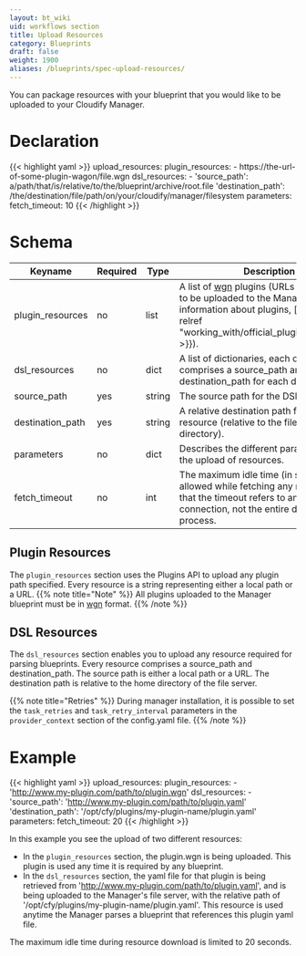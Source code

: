 ```yaml
---
layout: bt_wiki
uid: workflows section
title: Upload Resources
category: Blueprints
draft: false
weight: 1900
aliases: /blueprints/spec-upload-resources/
---
```


You can package resources with your blueprint that you would like to be uploaded to your Cloudify Manager.

# Declaration

{{< highlight  yaml >}}
upload_resources:
    plugin_resources:
     - https://the-url-of-some-plugin-wagon/file.wgn
    dsl_resources:
     - 'source_path': a/path/that/is/relative/to/the/blueprint/archive/root.file
       'destination_path': /the/destination/file/path/on/your/cloudify/manager/filesystem
    parameters:
      fetch_timeout: 10
{{< /highlight >}}


# Schema
Keyname	            |       Required	|   Type	    | Description
--------------------|-------------------|---------------|-------------------------
plugin_resources    | no	            |   list	    | A list of [wgn](https://github.com/cloudify-cosmo/wagon) plugins (URLs or local paths) to be uploaded to the Manager. For more information about plugins, [click here]({{< relref "working_with/official_plugins/_index.md" >}}).
dsl_resources	    | no	            |   dict	    | A list of dictionaries, each of which comprises a source_path and destination_path for each dsl_resource.
source_path	        | yes	            |   string	    | The source path for the DSL resource.
destination_path    | yes	            |   string	    | A relative destination path for the resource (relative to the file server home directory).
parameters          | no                |   dict        | Describes the different parameters for the upload of resources.
fetch_timeout       | no                |   int         | The maximum idle time (in seconds) allowed while fetching any resource. Note that the timeout refers to an idle connection, not the entire download process. 

## Plugin Resources
The `plugin_resources` section uses the Plugins API to upload any plugin path specified. Every resource is a string representing either a local path or a URL.
{{% note title="Note" %}}
All plugins uploaded to the Manager blueprint must be in [wgn](https://github.com/cloudify-cosmo/wagon) format.
{{% /note %}}

## DSL Resources
The `dsl_resources` section enables you to upload any resource required for parsing blueprints. Every resource comprises a source_path and destination_path. 
The source path is either a local path or a URL. The destination path is relative to the home directory of the file server.

{{% note title="Retries" %}}
During manager installation, it is possible to set the `task_retries` and `task_retry_interval` parameters in the `provider_context` section of the config.yaml file.
{{% /note %}}


# Example

{{< highlight  yaml >}}
upload_resources:
    plugin_resources:
     - 'http://www.my-plugin.com/path/to/plugin.wgn'
    dsl_resources:
     - 'source_path': 'http://www.my-plugin.com/path/to/plugin.yaml'
       'destination_path': '/opt/cfy/plugins/my-plugin-name/plugin.yaml'
    parameters:
      fetch_timeout: 20
{{< /highlight >}}

In this example you see the upload of two different resources:

- In the `plugin_resources` section, the plugin.wgn is being uploaded. This plugin is used any time it is required by any blueprint.
- In the `dsl_resources` section, the yaml file for that plugin is being retrieved from 'http://www.my-plugin.com/path/to/plugin.yaml', and is being uploaded to the Manager's file server, with the relative path of '/opt/cfy/plugins/my-plugin-name/plugin.yaml'. This resource is used anytime the Manager parses a blueprint that references this plugin yaml file.

The maximum idle time during resource download is limited to 20 seconds.
